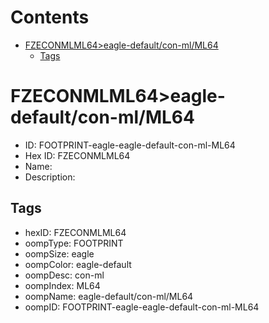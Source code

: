 



Contents
========

* [FZECONMLML64>eagle-default/con-ml/ML64](#fzeconmlml64eagle-defaultcon-mlml64)
	* [Tags](#tags)

# FZECONMLML64>eagle-default/con-ml/ML64

- ID: FOOTPRINT-eagle-eagle-default-con-ml-ML64
- Hex ID: FZECONMLML64
- Name: 
- Description: 

## Tags

- hexID: FZECONMLML64
- oompType: FOOTPRINT
- oompSize: eagle
- oompColor: eagle-default
- oompDesc: con-ml
- oompIndex: ML64
- oompName: eagle-default/con-ml/ML64
- oompID: FOOTPRINT-eagle-eagle-default-con-ml-ML64
